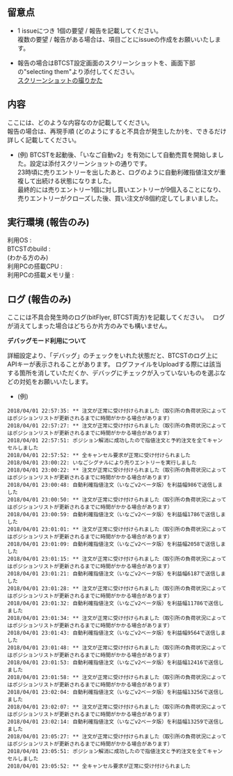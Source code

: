 ## 留意点

- 1 issueにつき 1個の要望 / 報告を記載してください。  
複数の要望 / 報告がある場合は、項目ごとにissueの作成をお願いいたします。

- 報告の場合はBTCST設定画面のスクリーンショットを、画面下部の"selecting them"より添付してください。  
[スクリーンショットの撮りかた](https://allabout.co.jp/gm/gc/20843/)

## 内容

ここには、どのような内容なのか記載してください。  
報告の場合は、再現手順 (どのようにすると不具合が発生したか)を、できるだけ詳しく記載してください。  

- (例) BTCSTを起動後、「いなご自動v2」を有効にして自動売買を開始しました。設定は添付スクリーンショットの通りです。  
23時頃に売りエントリーを出したあと、ログのように自動利確指値注文が重複して出続ける状態になりました。  
最終的には売りエントリー1個に対し買いエントリーが9個入ることになり、売りエントリーがクローズした後、買い注文が8個約定してしまいました。  




## 実行環境 (報告のみ)
利用OS :  
BTCSTのbuild :  
(わかる方のみ)  
利用PCの搭載CPU :  
利用PCの搭載メモリ量 :  

## ログ (報告のみ)

ここには不具合発生時のログ(bitFlyer, BTCST両方)を記載してください。  
ログが消えてしまった場合はどちらか片方のみでも構いません。

**デバッグモード利用について**

詳細設定より、「デバッグ」のチェックをいれた状態だと、BTCSTのログ上にAPIキーが表示されることがあります。
ログファイルをUploadする際には該当する箇所を消していただくか、デバッグにチェックが入っていないものを選ぶなどの対処をお願いいたします。

- (例)
```
2018/04/01 22:57:35: ** 注文が正常に受け付けられました（取引所の負荷状況によってはポジションリストが更新されるまでに時間がかかる場合があります）
2018/04/01 22:57:27: ** 注文が正常に受け付けられました（取引所の負荷状況によってはポジションリストが更新されるまでに時間がかかる場合があります）
2018/04/01 22:57:51: ポジション解消に成功したので指値注文と予約注文を全てキャンセルしました
2018/04/01 22:57:52: ** 全キャンセル要求が正常に受け付けられました
2018/04/01 23:00:22: いなごシグナルにより売りエントリーを実行しました
2018/04/01 23:00:22: ** 注文が正常に受け付けられました（取引所の負荷状況によってはポジションリストが更新されるまでに時間がかかる場合があります）
2018/04/01 23:00:48: 自動利確指値注文（いなごv2ベータ版）を利益幅986で送信しました
2018/04/01 23:00:50: ** 注文が正常に受け付けられました（取引所の負荷状況によってはポジションリストが更新されるまでに時間がかかる場合があります）
2018/04/01 23:00:59: 自動利確指値注文（いなごv2ベータ版）を利益幅1786で送信しました
2018/04/01 23:01:01: ** 注文が正常に受け付けられました（取引所の負荷状況によってはポジションリストが更新されるまでに時間がかかる場合があります）
2018/04/01 23:01:09: 自動利確指値注文（いなごv2ベータ版）を利益幅2058で送信しました
2018/04/01 23:01:15: ** 注文が正常に受け付けられました（取引所の負荷状況によってはポジションリストが更新されるまでに時間がかかる場合があります）
2018/04/01 23:01:21: 自動利確指値注文（いなごv2ベータ版）を利益幅6187で送信しました
2018/04/01 23:01:28: ** 注文が正常に受け付けられました（取引所の負荷状況によってはポジションリストが更新されるまでに時間がかかる場合があります）
2018/04/01 23:01:32: 自動利確指値注文（いなごv2ベータ版）を利益幅11786で送信しました
2018/04/01 23:01:34: ** 注文が正常に受け付けられました（取引所の負荷状況によってはポジションリストが更新されるまでに時間がかかる場合があります）
2018/04/01 23:01:43: 自動利確指値注文（いなごv2ベータ版）を利益幅9564で送信しました
2018/04/01 23:01:48: ** 注文が正常に受け付けられました（取引所の負荷状況によってはポジションリストが更新されるまでに時間がかかる場合があります）
2018/04/01 23:01:53: 自動利確指値注文（いなごv2ベータ版）を利益幅12416で送信しました
2018/04/01 23:01:58: ** 注文が正常に受け付けられました（取引所の負荷状況によってはポジションリストが更新されるまでに時間がかかる場合があります）
2018/04/01 23:02:04: 自動利確指値注文（いなごv2ベータ版）を利益幅13256で送信しました
2018/04/01 23:02:07: ** 注文が正常に受け付けられました（取引所の負荷状況によってはポジションリストが更新されるまでに時間がかかる場合があります）
2018/04/01 23:02:14: 自動利確指値注文（いなごv2ベータ版）を利益幅13259で送信しました
2018/04/01 23:05:27: ** 注文が正常に受け付けられました（取引所の負荷状況によってはポジションリストが更新されるまでに時間がかかる場合があります）
2018/04/01 23:05:51: ポジション解消に成功したので指値注文と予約注文を全てキャンセルしました
2018/04/01 23:05:52: ** 全キャンセル要求が正常に受け付けられました
```
